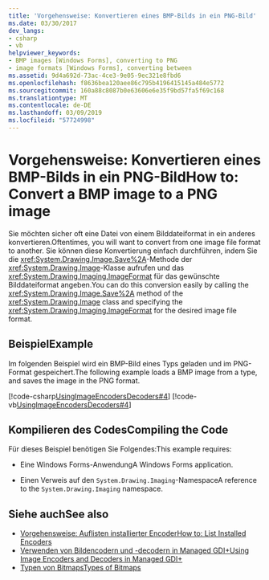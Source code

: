 ```yaml
---
title: 'Vorgehensweise: Konvertieren eines BMP-Bilds in ein PNG-Bild'
ms.date: 03/30/2017
dev_langs:
- csharp
- vb
helpviewer_keywords:
- BMP images [Windows Forms], converting to PNG
- image formats [Windows Forms], converting between
ms.assetid: 9d4a692d-73ac-4ce3-9e05-9ec321e8fbd6
ms.openlocfilehash: f8636bea120aee86c795b4196415145a484e5772
ms.sourcegitcommit: 160a88c8087b0e63606e6e35f9bd57fa5f69c168
ms.translationtype: MT
ms.contentlocale: de-DE
ms.lasthandoff: 03/09/2019
ms.locfileid: "57724998"
---
```

# <a name="how-to-convert-a-bmp-image-to-a-png-image"></a><span data-ttu-id="c51c5-102">Vorgehensweise: Konvertieren eines BMP-Bilds in ein PNG-Bild</span><span class="sxs-lookup"><span data-stu-id="c51c5-102">How to: Convert a BMP image to a PNG image</span></span>
<span data-ttu-id="c51c5-103">Sie möchten sicher oft eine Datei von einem Bilddateiformat in ein anderes konvertieren.</span><span class="sxs-lookup"><span data-stu-id="c51c5-103">Oftentimes, you will want to convert from one image file format to another.</span></span> <span data-ttu-id="c51c5-104">Sie können diese Konvertierung einfach durchführen, indem Sie die <xref:System.Drawing.Image.Save%2A>-Methode der <xref:System.Drawing.Image>-Klasse aufrufen und das <xref:System.Drawing.Imaging.ImageFormat> für das gewünschte Bilddateiformat angeben.</span><span class="sxs-lookup"><span data-stu-id="c51c5-104">You can do this conversion easily by calling the <xref:System.Drawing.Image.Save%2A> method of the <xref:System.Drawing.Image> class and specifying the <xref:System.Drawing.Imaging.ImageFormat> for the desired image file format.</span></span>  
  
## <a name="example"></a><span data-ttu-id="c51c5-105">Beispiel</span><span class="sxs-lookup"><span data-stu-id="c51c5-105">Example</span></span>  
 <span data-ttu-id="c51c5-106">Im folgenden Beispiel wird ein BMP-Bild eines Typs geladen und im PNG-Format gespeichert.</span><span class="sxs-lookup"><span data-stu-id="c51c5-106">The following example loads a BMP image from a type, and saves the image in the PNG format.</span></span>  
  
 [!code-csharp[UsingImageEncodersDecoders#4](~/samples/snippets/csharp/VS_Snippets_Winforms/UsingImageEncodersDecoders/CS/Form1.cs#4)]
 [!code-vb[UsingImageEncodersDecoders#4](~/samples/snippets/visualbasic/VS_Snippets_Winforms/UsingImageEncodersDecoders/VB/Form1.vb#4)]  
  
## <a name="compiling-the-code"></a><span data-ttu-id="c51c5-107">Kompilieren des Codes</span><span class="sxs-lookup"><span data-stu-id="c51c5-107">Compiling the Code</span></span>  
 <span data-ttu-id="c51c5-108">Für dieses Beispiel benötigen Sie Folgendes:</span><span class="sxs-lookup"><span data-stu-id="c51c5-108">This example requires:</span></span>  
  
-   <span data-ttu-id="c51c5-109">Eine Windows Forms-Anwendung</span><span class="sxs-lookup"><span data-stu-id="c51c5-109">A Windows Forms application.</span></span>  
  
-   <span data-ttu-id="c51c5-110">Einen Verweis auf den `System.Drawing.Imaging`-Namespace</span><span class="sxs-lookup"><span data-stu-id="c51c5-110">A reference to the `System.Drawing.Imaging` namespace.</span></span>  
  
## <a name="see-also"></a><span data-ttu-id="c51c5-111">Siehe auch</span><span class="sxs-lookup"><span data-stu-id="c51c5-111">See also</span></span>
- [<span data-ttu-id="c51c5-112">Vorgehensweise: Auflisten installierter Encoder</span><span class="sxs-lookup"><span data-stu-id="c51c5-112">How to: List Installed Encoders</span></span>](how-to-list-installed-encoders.md)
- [<span data-ttu-id="c51c5-113">Verwenden von Bildencodern und -decodern in Managed GDI+</span><span class="sxs-lookup"><span data-stu-id="c51c5-113">Using Image Encoders and Decoders in Managed GDI+</span></span>](using-image-encoders-and-decoders-in-managed-gdi.md)
- [<span data-ttu-id="c51c5-114">Typen von Bitmaps</span><span class="sxs-lookup"><span data-stu-id="c51c5-114">Types of Bitmaps</span></span>](types-of-bitmaps.md)
